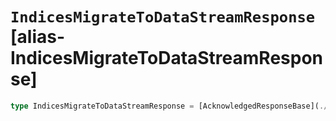 # `IndicesMigrateToDataStreamResponse` [alias-IndicesMigrateToDataStreamResponse]
```typescript
type IndicesMigrateToDataStreamResponse = [AcknowledgedResponseBase](./AcknowledgedResponseBase.md);
```
